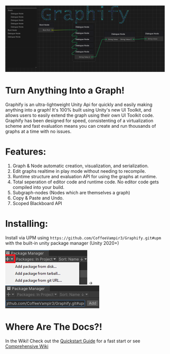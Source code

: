 ![Dialogue Graph Example Image](https://github.com/CoffeeVampir3/Graphify/blob/a1d336221eaf7f3d7c3e827a5b280b029a58e0fa/dialogueGraphExample.png?raw=true)

# Turn Anything Into a Graph!

Graphify is an ultra-lightweight Unity Api for quickly and easily making anything into a graph! It's 100% built using Unity's new UI Toolkit, and allows users to easily extend the graph using their own UI Toolkit code. Graphify has been designed for speed, consistenting of a virtualization scheme and fast evaluation means you can create and run thousands of graphs at a time with no issues.

# Features:

1. Graph & Node automatic creation, visualization, and serialization.
2. Edit graphs realtime in play mode without needing to recompile.
3. Runtime structure and evaluation API for using the graphs at runtime.
4. Total seperation of editor code and runtime code. No editor code gets compiled into your build.
5. Subgraph-nodes (Nodes which are themselves a graph) 
6. Copy & Paste and Undo.
7. Scoped Blackboard API

# Installing:

Install via UPM using `https://github.com/CoffeeVampir3/Graphify.git#upm` with the built-in unity package manager (Unity 2020+)

![Upm Example](https://github.com/CoffeeVampir3/Graphify/blob/ef05af37d1a312db094ca1da1c3d81497fde12ee/packageManagerExample.png?raw=true) -> ![Upm Add Example](https://github.com/CoffeeVampir3/Graphify/blob/ef05af37d1a312db094ca1da1c3d81497fde12ee/packageManagerExample2.png?raw=true)

# Where Are The Docs?!

In the Wiki! Check out the [Quickstart Guide](https://github.com/CoffeeVampir3/Graphify/wiki/Quickstart-Guide) for a fast start or see [Comprehensive Wiki](https://github.com/CoffeeVampir3/Graphify/wiki/Home)
